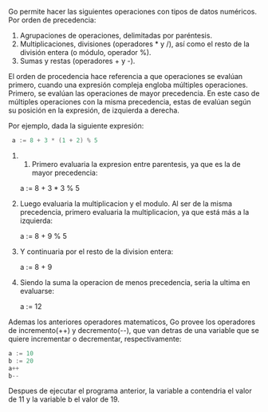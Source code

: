 Go permite hacer las siguientes operaciones con tipos de datos numéricos. Por orden de precedencia: 

1. Agrupaciones de operaciones, delimitadas por paréntesis.
2. Multiplicaciones, divisiones (operadores * y /), así como el resto de la división entera (o módulo, operador %).
3. Sumas y restas (operadores + y -). 

El orden de procedencia hace referencia a que operaciones se evalúan primero, cuando una expresión compleja engloba múltiples operaciones. Primero, se evalúan las operaciones de mayor precedencia. En este caso de múltiples operaciones con la misma precedencia, estas de evalúan según su posición en la expresión, de izquierda a derecha.

Por ejemplo, dada la siguiente expresión:
```go
 a := 8 + 3 * (1 + 2) % 5
```
1. 1. Primero evaluaria la expresion entre parentesis, ya que es la de mayor precedencia: 
    
    a := 8 + 3 * 3 % 5
    
2. Luego evaluaria la multiplicacion y el modulo. Al ser de la misma precedencia, primero evaluaria la multiplicacion, ya que está más a la izquierda:
    
    a := 8 + 9 % 5
    
3. Y continuaria por el resto de la division entera:
    
    a := 8 + 9
    
4. Siendo la suma la operacion de menos precedencia, seria la ultima en evaluarse:
    
    a := 12

Ademas los anteriores operadores matematicos, Go provee los operadores de incremento(++) y decremento(--), que van detras de una variable que se quiere incrementar o decrementar, respectivamente:
```go
a := 10
b := 20
a++
b--
```
Despues de ejecutar el programa anterior, la variable a contendria el valor de 11 y la variable b el valor de 19.